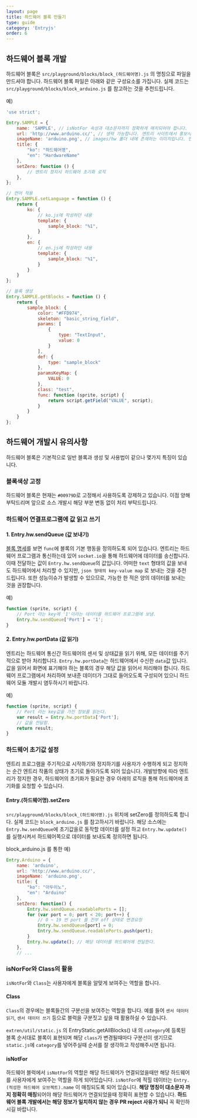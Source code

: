 ```yaml
---
layout: page
title: 하드웨어 블록 만들기
type: guide
category: 'Entryjs'
order: 6
---
```

## 하드웨어 블록 개발

하드웨어 블록은 `src/playground/blocks/block_(하드웨어명).js` 의 명칭으로 파일을 만드셔야 합니다.
하드웨어 블록 파일은 아래와 같은 구성요소를 가집니다. 실제 코드는 `src/playground/blocks/block_arduino.js` 를 참고하는 것을 추천드립니다.

예)
``` js
'use strict';

Entry.SAMPLE = {
    name: 'SAMPLE', // isNotFor 속성과 대소문자까지 정확하게 매치되어야 합니다.
    url: 'http://www.arduino.cc/', // 생략 가능합니다. 엔트리 사이트에서 홍보시 사용됩니다.
    imageName: 'arduino.png', // images/hw 폴더 내에 존재하는 이미지입니다. 엔트리 사이트에서 홍보시 사용됩니다.
    title: {
        "ko": "하드웨어명",
        "en": "HardwareName"
    },
    setZero: function () {
        // 엔트리 정지시 하드웨어 초기화 로직
    },
};

// 언어 적용
Entry.SAMPLE.setLanguage = function () {
    return {
        ko: {
            // ko.js에 작성하던 내용
            template: {
                sample_block: "%1",
            }
        },
        en: {
            // en.js에 작성하던 내용
            template: {
                sample_block: "%1",
            }
        }
    }
};

// 블록 생성
Entry.SAMPLE.getBlocks = function () {
    return {
        sample_block: {
            color: "#FFD974",
            skeleton: "basic_string_field",
            params: [
                {
                    type: "TextInput",
                    value: 0
                }
            ],
            def: {
                type: "sample_block"
            },
            paramsKeyMap: {
                VALUE: 0
            },
            class: "test",
            func: function (sprite, script) {
                return script.getField("VALUE", script);
            }
        }
    }
};
```

## 하드웨어 개발시 유의사항

하드웨어 블록은 기본적으로 일반 블록과 생성 및 사용법이 같으나 몇가지 특징이 있습니다.

### 블록색상 고정

하드웨어 블록은 현재는 `#00979D`로 고정해서 사용하도록 강제하고 있습니다. 이점 양해부탁드리며 앞으로 소스 개발시 해당 부분 변동 없이 처리 부탁드립니다.

### 하드웨어 연결프로그램에 값 읽고 쓰기

#### 1. Entry.hw.sendQueue (값 보내기)

[블록 명세](./2016-05-22-add_new_blocks.html)를 보면 `func`에 블록의 기본 행동을 정의하도록 되어 있습니다.
엔트리는 하드웨어 프로그램과 통신하는데 있어 `socket.io`을 통해 하드웨어에 데이터를 송신합니다. 이때 전달하는 값이 `Entry.hw.sendQueue`의 값입니다.
어떠한 `text` 형태의 값을 보내도 하드웨어에서 처리할 수 있지만, `json 형태의 key-value map` 로 보내는 것을 추천드립니다.
또한 성능이슈가 발생할 수 있으므로, 가능한 한 적은 양의 데이터를 보내는 것을 권장합니다.

예)
``` js
function (sprite, script) {
    // Port 라는 key에 '1'이라는 데이터를 하드웨어 프로그램에 보냄.
    Entry.hw.sendQueue['Port'] = '1';
}
```

#### 2. Entry.hw.portData (값 읽기)

엔트리는 하드웨어 통신간 하드웨어의 센서 및 상태값을 읽기 위해, 모든 데이터를 주기적으로 받아 처리합니다.
`Entry.hw.portData`는 하드웨어에서 수신한 `data`값 입니다. 값을 읽어서 화면에 표기해야 하는 블록의 경우 해당 값을 읽어서 처리해야 합니다.
하드웨어 프로그램에서 처리하여 보내준 데이터가 그대로 들어오도록 구성되어 있으니 하드웨어 모듈 개발시 염두하시기 바랍니다.

예)
``` js
function (sprite, script) {
    // Port 라는 key값을 가진 정보를 읽는다.
    var result = Entry.hw.portData['Port'];
    // 값을 전달함.
    return result;
}
```

### 하드웨어 초기값 설정

엔트리 프로그램을 주기적으로 시작하기와 정지하기를 사용자가 수행하게 되고 정지하는 순간 엔트리 작품의 상태가 초기로 돌아가도록 되어 있습니다.
개발방향에 따라 엔트리가 정지한 경우, 하드웨어의 초기화가 필요한 경우 아래의 로직을 통해 하드웨어에 초기화를 요청할 수 있습니다.

#### Entry.(하드웨어명).setZero

`src/playground/blocks/block_(하드웨어명).js` 위치에 setZero를 정의하도록 합니다. 실제 코드는 `block_arduino.js` 를 참고하시기 바랍니다.
해당 소스에는 `Entry.hw.sendQueue`에 초기값을로 동작할 데이터를 설정 하고 `Entry.hw.update()`를 실행시켜서 하드웨어쪽으로 데이터를 보내도록 정의하면 됩니다.

block_arduino.js 를 통한 예)
``` js
Entry.Arduino = {
    name: 'arduino',
    url: 'http://www.arduino.cc/',
    imageName: 'arduino.png',
    title: {
        "ko": "아두이노",
        "en": "Arduino"
    },
    setZero: function() {
        Entry.hw.sendQueue.readablePorts = [];
        for (var port = 0; port < 20; port++) {
            // 0 ~ 19 번 port 를 전부 off 상태로 변경요청
            Entry.hw.sendQueue[port] = 0;
            Entry.hw.sendQueue.readablePorts.push(port);
        }
        Entry.hw.update(); // 해당 데이터를 하드웨어에 전달한다.
    },
    // ...
```

### isNorFor와 Class의 활용

`isNotFor`와 `Class`는 사용자에게 블록을 알맞게 보여주는 역할을 합니다.

#### Class

`Class`의 경우에는 블록들간의 구분선을 보여주는 역할을 합니다.
예를 들어 `센서 데이터 읽기`, `센서 데이터 쓰기` 등으로 블럭을 구분짓고 싶을 때 활용하실 수 있습니다.

`extren/util/static.js` 의 EntryStatic.getAllBlocks() 내 의 `category`에 등록된 블록 순서대로 블록이 표현되며
해당 `class`가 변경될때마다 구분선이 생기므로 `static.js`에 `category`를 넣어주실때 순서를 잘 생각하고 작성해주시면 됩니다.

#### isNotFor

하드웨어 블럭에서 `isNotFor`의 역할은 해당 하드웨어가 연결되었을때만 해당 하드웨어를 사용자에게 보여주는 역할을 하게 되어있습니다.
`isNotFor`에 적힐 데이터는 `Entry.(적성한 하드웨어 오브젝트).name` 이 매칭되도록 되어 있습니다. **해당 명칭이 대소문자 까지 정확히 매칭**되어야 해당 하드웨어가 연결되었을때 정확히 표현할 수 있습니다.
**하드웨어 블록 개발에서는 해당 정보가 일치하지 않는 경우 PR reject 사유가 되니** 꼭 확인하시길 바랍니다.

